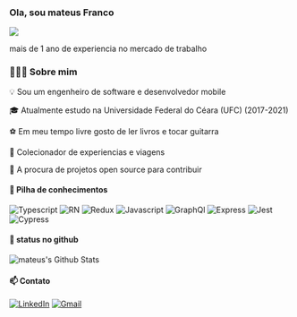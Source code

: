 ### Ola, sou mateus Franco 

![](https://visitor-badge.glitch.me/badge?page_id=mateusfranco.mateusfranco)

mais de 1 ano de experiencia no mercado de trabalho

### 👨🏻‍💻 Sobre mim

💡 Sou um engenheiro de software e desenvolvedor mobile

🎓 Atualmente estudo na Universidade Federal do Céara (UFC) (2017-2021)

⚽ Em meu tempo livre gosto de ler livros e tocar guitarra

🌇 Colecionador de experiencias e viagens

🔎 A procura de projetos open source para contribuir

#### 🔧 Pilha de conhecimentos 

<div>

![Typescript](https://img.shields.io/badge/-Typescript-05122A?style=flat&logo=Typescript) ![RN](https://img.shields.io/badge/-React-05122A?style=flat&logo=React) ![Redux](https://img.shields.io/badge/-Redux-05122A?style=flat&logo=Redux) ![Javascript](https://img.shields.io/badge/-Javascript-05122A?style=flat&logo=javascript)
![GraphQl](https://img.shields.io/badge/-GraphQl-05122A?style=flat&logo=Graphql) ![Express](https://img.shields.io/badge/-Express-05122A?style=flat&logo=Express) ![Jest](https://img.shields.io/badge/-Jest-05122A?style=flat&logo=jest) ![Cypress](https://img.shields.io/badge/-Cypress-05122A?style=flat&logo=Cypress)

<div/>

#### 🚀 status no github

<img align="center" src="https://github-readme-stats.vercel.app/api?username=mateusfranco&include_all_commits=true&count_private=true&show_icons=true&line_height=20&title_color=7A7ADB&icon_color=2234AE&text_color=D3D3D3&bg_color=0,000000,130F40" alt="mateus's Github Stats">


<br/>

#### 📫 Contato
<div>
<a href="https://www.linkedin.com/in/mateus-franco-827681106/"><img alt="LinkedIn" src="https://img.shields.io/badge/linkedin%20-%230077B5.svg?&style=flat&logo=linkedin&logoColor=white"/></a>
<a href="mailto:mateusfrancofs3@gmail.com"><img alt="Gmail" src="https://img.shields.io/badge/Gmail-D14836?style=flat&logo=gmail&logoColor=white" /></a>
</div>
